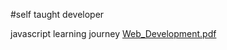 #self taught developer


javascript learning journey
[Web_Development.pdf](https://github.com/codster15/Compelete-Front-Developent-With-Durga-Sir-/files/13701264/Web_Development.pdf)
